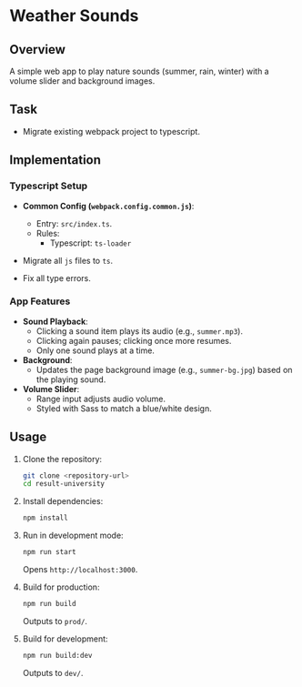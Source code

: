 # Weather Sounds

## Overview

A simple web app to play nature sounds (summer, rain, winter) with a volume slider and background images.

## Task

- Migrate existing webpack project to typescript.

## Implementation

### Typescript Setup

- **Common Config (`webpack.config.common.js`)**:

  - Entry: `src/index.ts`.
  - Rules:
    - Typescript: `ts-loader`

- Migrate all `js` files to `ts`.
- Fix all type errors.

### App Features

- **Sound Playback**:
  - Clicking a sound item plays its audio (e.g., `summer.mp3`).
  - Clicking again pauses; clicking once more resumes.
  - Only one sound plays at a time.
- **Background**:
  - Updates the page background image (e.g., `summer-bg.jpg`) based on the playing sound.
- **Volume Slider**:
  - Range input adjusts audio volume.
  - Styled with Sass to match a blue/white design.

## Usage

1. Clone the repository:

   ```bash
   git clone <repository-url>
   cd result-university
   ```

2. Install dependencies:

   ```bash
   npm install
   ```

3. Run in development mode:

   ```bash
   npm run start
   ```

   Opens `http://localhost:3000`.

4. Build for production:

   ```bash
   npm run build
   ```

   Outputs to `prod/`.

5. Build for development:
   ```bash
   npm run build:dev
   ```
   Outputs to `dev/`.
